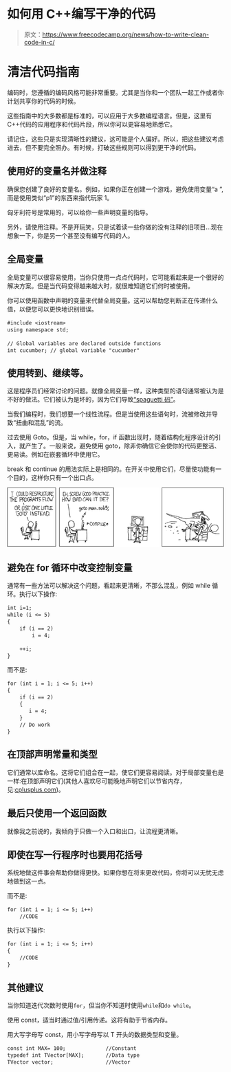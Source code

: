 # 如何用 C++编写干净的代码

> 原文：<https://www.freecodecamp.org/news/how-to-write-clean-code-in-c/>

# **清洁代码指南**

编码时，您遵循的编码风格可能非常重要。尤其是当你和一个团队一起工作或者你计划共享你的代码的时候。

这些指南中的大多数都是标准的，可以应用于大多数编程语言。但是，这里有 C++代码的应用程序和代码片段，所以你可以更容易地熟悉它。

请记住，这些只是实现清晰性的建议，这可能是个人偏好。所以，把这些建议考虑进去，但不要完全照办。有时候，打破这些规则可以得到更干净的代码。

## **使用好的变量名并做注释**

确保您创建了良好的变量名。例如，如果你正在创建一个游戏，避免使用变量“a ”,而是使用类似“p1”的东西来指代玩家 1。

匈牙利符号是常用的，可以给你一些声明变量的指导。

另外，请使用注释。不是开玩笑，只是试着读一些你做的没有注释的旧项目…现在想象一下，你是另一个甚至没有编写代码的人。

## **全局变量**

全局变量可以很容易使用，当你只使用一点点代码时，它可能看起来是一个很好的解决方案。但是当代码变得越来越大时，就很难知道它们何时被使用。

你可以使用函数中声明的变量来代替全局变量。这可以帮助您判断正在传递什么值，以便您可以更快地识别错误。

```
#include <iostream>
using namespace std;

// Global variables are declared outside functions
int cucumber; // global variable "cucumber"
```

## **使用转到、继续等。**

这是程序员们经常讨论的问题。就像全局变量一样，这种类型的语句通常被认为是不好的做法。它们被认为是坏的，因为它们导致[“spaguetti 码”](https://en.wikipedia.org/wiki/Spaghetti_code)。

当我们编程时，我们想要一个线性流程。但是当使用这些语句时，流被修改并导致“扭曲和混乱”的流。

过去使用 Goto。但是，当 while，for，if 函数出现时，随着结构化程序设计的引入，就产生了。一般来说，避免使用 goto，除非你确信它会使你的代码更整洁、更易读。例如在嵌套循环中使用它。

break 和 continue 的用法实际上是相同的。在开关中使用它们，尽量使功能有一个目的，这样你只有一个出口点。

![img](img/237ac88a689bfabed3e1edf4f3d32b30.png)

## **避免在 for 循环中改变控制变量**

通常有一些方法可以解决这个问题，看起来更清晰，不那么混乱，例如 while 循环。执行以下操作:

```
int i=1;
while (i <= 5)
{
    if (i == 2)
        i = 4;

    ++i;
}
```

而不是:

```
for (int i = 1; i <= 5; i++)
{
    if (i == 2)
    {
       i = 4;
    }
    // Do work
}
```

## **在顶部声明常量和类型**

它们通常以库命名。这将它们组合在一起，使它们更容易阅读。对于局部变量也是一样:在顶部声明它们(其他人喜欢尽可能晚地声明它们以节省内存，见:[cplusplus.com](http://www.cplusplus.com/forum/general/33612/))。

## **最后只使用一个返回函数**

就像我之前说的，我倾向于只做一个入口和出口，让流程更清晰。

## **即使在写一行程序时也要用花括号**

系统地做这件事会帮助你做得更快。如果你想在将来更改代码，你将可以无忧无虑地做到这一点。

而不是:

```
for (int i = 1; i <= 5; i++)
    //CODE
```

执行以下操作:

```
for (int i = 1; i <= 5; i++)
{
    //CODE
}
```

## **其他建议**

当你知道迭代次数时使用`for`，但当你不知道时使用`while`和`do while`。

使用 const，适当时通过值/引用传递。这将有助于节省内存。

用大写字母写 const，用小写字母写以 T 开头的数据类型和变量。

```
const int MAX= 100;             //Constant
typedef int TVector[MAX];       //Data type
TVector vector;                 //Vector
```